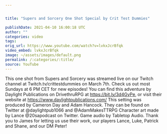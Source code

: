 ```yaml
---


title: "Supers and Sorcery One Shot Special by Crit Test Dummies"

publishDate: 2021-04-10 16:00:18 UTC
author: ""
categories: video
tags: 
orig_url: https://www.youtube.com/watch?v=lvkxJcrBfqk
video_embed: lvkxJcrBfqk
image: ~/assets/images/default.png
permalink: /:categories/:title/
source: YouTube
---
```

This one shot from Supers and Sorcery was streamed live on our Twitch channel at Twitch.tv/crittestdummies on March 7th. Check us out most Sundays at 6 PM CET for new episodes! You can find this adventure by Daylight Publications on DrivethruRPG at https://bit.ly/3d4GyPe, or visit their website at https://www.daylightpublications.com/ This setting was produced by Cameron Day and Adam Hancock. They can be found on Twitter at @daylightpub1066 and @AdamMakesTTRPG Character art made by Lance @20sapodcast on Twitter. Game audio by Tabletop Audio. Thank you to James for letting us use their work, our players Lance, Luke, Patrick and Shane, and our DM Peter!